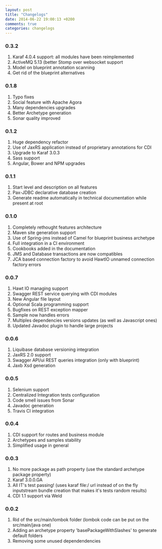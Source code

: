 ```yaml
---
layout: post
title: "Changelogs"
date: 2014-06-22 19:00:13 +0200
comments: true
categories: changelogs
---
```

<h3>0.3.2</h3>
<ol>
<li>Karaf 4.0.4 support: all modules have been reimplemented</li>
<li>ActiveMQ 5.13 (better Stomp over websocket support</li>
<li>Model on blueprint annotation scanning</li>
<li>Get rid of the blueprint alternatives</li>
</ol>
<h3>0.1.8</h3>
<ol>
<li>Typo fixes</li>
<li>Social feature with Apache Agora</li>
<li>Many dependencies upgrades</li>
<li>Better Archetype generation</li>
<li>Sonar quality improved</li>
</ol>
<h3>0.1.2</h3>
<ol>
<li>Huge dependency refactor</li>
<li>Use of JaxRS application instead of proprietary annotations for CDI</li>
<li>Upgrade to Karaf 3.0.3</li>
<li>Sass support</li>
<li>Angular, Bower and NPM upgrades</li>
</ol>
<h3>0.1.1</h3>
<ol>
<li>Start level and description on all features</li>
<li>Pax-JDBC declarative database creation</li>
<li>Generate readme automatically in technical documentation while present at root</li>
</ol>
<h3>0.1.0</h3>
<ol>
<li>Completely rethought features architecture</li>
<li>Maven site generation support</li>
<li>Use of Spring-jms instead of Camel for blueprint business archetype</li>
<li>Full integration in a CI environment</li>
<li>Cookbooks added in the documentation</li>
<li>JMS and Database transactions are now compatibles</li>
<li>JCA based connection factory to avoid HawtIO unnamed connection factory errors</li>
</ol>
<h3>0.0.7</h3>
<ol>
<li>Hawt IO managing support</li>
<li>Swagger REST service querying with CDI modules</li>
<li>New Angular file layout</li>
<li>Optional Scala programming support</li>
<li>Bugfixes on REST exception mapper</li>
<li>Sample now handles errors</li>
<li>Multiples dependencies versions updates (as well as Javascript ones)</li>
<li>Updated Javadoc plugin to handle large projects</li>
</ol>
<H3>0.0.6</H3>
<ol>
<li>Liquibase database versioning integration</li>
<li>JaxRS 2.0 support</li>
<li>Swagger API/ui REST queries integration (only with blueprint)</li>
<li>Jaxb Xsd generation</li>
</ol>
<H3>0.0.5</H3>
<ol>
<li>Selenium support</li>
<li>Centralized Integration tests configuration</li>
<li>Code smell issues from Sonar</li>
<li>Javadoc generation</li>
<li>Travis CI integration</li>
</ol>
<H3>0.0.4</H3>
<ol>
<li>CDI support for routes and business module</li>
<li>Archetypes and samples stability</li>
<li>Simplified usage in general</li>
</ol>
<H3>0.0.3</H3>
<ol>	<li>No more package as path property (use the standard archetype package property)</li>
	<li>Karaf 3.0.0.GA</li>
	<li>All IT's test passing! (uses karaf file:/ url instead of on the fly inputstream bundle creation that makes it's tests random results)</li>
<li>CDI 1.1 support via Weld</li>
</ol>

<H3>0.0.2</h3>

<ol>	<li>Rid of the src/main/lombok folder (lombok code can be put on the src/main/java one)</li>
	<li>Adding an archetype property 'basePackageWithSlashes' to generate default folders</li>
	<li>Removing some unused dependendencies</li>
</ol>



